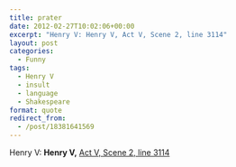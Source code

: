 ```yaml
---
title: prater
date: 2012-02-27T10:02:06+00:00
excerpt: "Henry V: Henry V, Act V, Scene 2, line 3114"
layout: post
categories:
  - Funny
tags:
  - Henry V
  - insult
  - language
  - Shakespeare
format: quote
redirect_from:
  - /post/18381641569
---
```

Henry V: **Henry V,** [Act V, Scene 2, line 3114](http://www.opensourceshakespeare.org/views/plays/play_view.php?WorkID=henry5&Act=5&Scene=2&Scope=scene&LineHighlight=3114#3114)